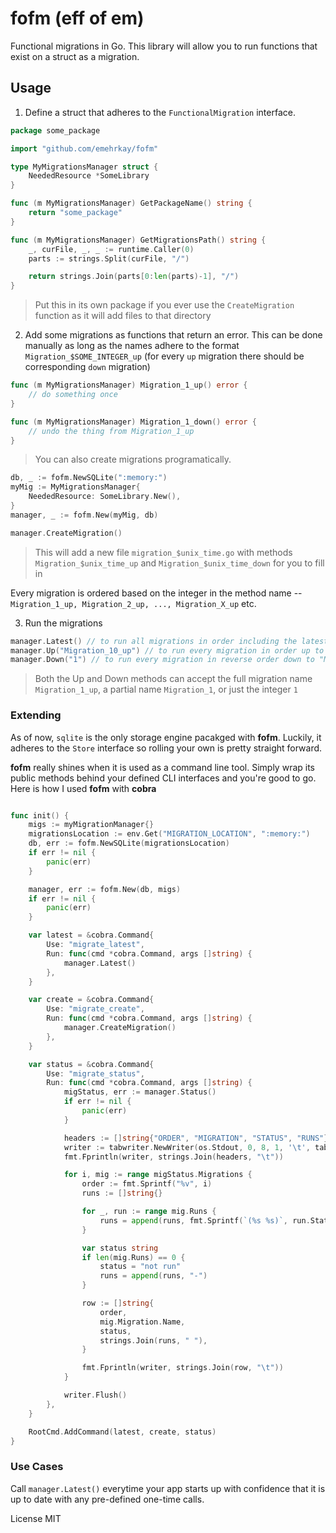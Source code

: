 # fofm (eff of em)

Functional migrations in Go. This library will allow you to run functions that exist on a struct as a migration.

## Usage

1. Define a struct that adheres to the `FunctionalMigration` interface. 

```go
package some_package

import "github.com/emehrkay/fofm"

type MyMigrationsManager struct {
    NeededResource *SomeLibrary
}

func (m MyMigrationsManager) GetPackageName() string {
	return "some_package"
}

func (m MyMigrationsManager) GetMigrationsPath() string {
	_, curFile, _, _ := runtime.Caller(0)
	parts := strings.Split(curFile, "/")

	return strings.Join(parts[0:len(parts)-1], "/")
}
```

> Put this in its own package if you ever use the `CreateMigration` function as it will add files to that directory

2. Add some migrations as functions that return an error. This can be done manually as long as the names adhere to the format `Migration_$SOME_INTEGER_up` (for every `up` migration there should be corresponding `down` migration) 

```go
func (m MyMigrationsManager) Migration_1_up() error {
    // do something once
}

func (m MyMigrationsManager) Migration_1_down() error {
    // undo the thing from Migration_1_up
}
```

> You can also create migrations programatically. 

```go
db, _ := fofm.NewSQLite(":memory:")
myMig := MyMigrationsManager{
    NeededResource: SomeLibrary.New(),
}
manager, _ := fofm.New(myMig, db)

manager.CreateMigration()
```

> This will add a new file `migration_$unix_time.go` with methods `Migration_$unix_time_up` and `Migration_$unix_time_down` for you to fill in

Every migration is ordered based on the integer in the method name -- `Migration_1_up, Migration_2_up, ..., Migration_X_up` etc.

3. Run the migrations

```go
manager.Latest() // to run all migrations in order including the latest one
manager.Up("Migration_10_up") // to run every migration in order up to "Migration_10_up"
manager.Down("1") // to run every migration in reverse order down to "Migration_1_down" 
```

> Both the Up and Down methods can accept the full migration name `Migration_1_up`, a partial name `Migration_1`, or just the integer `1`

### Extending

As of now, `sqlite` is the only storage engine pacakged with **fofm**. Luckily, it adheres to the `Store` interface so rolling your own is pretty straight forward.

**fofm** really shines when it is used as a command line tool. Simply wrap its public methods behind your defined CLI interfaces and you're good to go. Here is how I used **fofm** with **cobra**

```go

func init() {
	migs := myMigrationManager{}
	migrationsLocation := env.Get("MIGRATION_LOCATION", ":memory:")
	db, err := fofm.NewSQLite(migrationsLocation)
	if err != nil {
		panic(err)
	}

	manager, err := fofm.New(db, migs)
	if err != nil {
		panic(err)
	}

	var latest = &cobra.Command{
		Use: "migrate_latest",
		Run: func(cmd *cobra.Command, args []string) {
			manager.Latest()
		},
	}

	var create = &cobra.Command{
		Use: "migrate_create",
		Run: func(cmd *cobra.Command, args []string) {
			manager.CreateMigration()
		},
	}

	var status = &cobra.Command{
		Use: "migrate_status",
		Run: func(cmd *cobra.Command, args []string) {
			migStatus, err := manager.Status()
			if err != nil {
				panic(err)
			}

			headers := []string{"ORDER", "MIGRATION", "STATUS", "RUNS"}
			writer := tabwriter.NewWriter(os.Stdout, 0, 8, 1, '\t', tabwriter.AlignRight)
			fmt.Fprintln(writer, strings.Join(headers, "\t"))

			for i, mig := range migStatus.Migrations {
				order := fmt.Sprintf("%v", i)
				runs := []string{}

				for _, run := range mig.Runs {
					runs = append(runs, fmt.Sprintf(`(%s %s)`, run.Status, run.Timestamp))
				}

				var status string
				if len(mig.Runs) == 0 {
					status = "not run"
					runs = append(runs, "-")
				}

				row := []string{
					order,
					mig.Migration.Name,
					status,
					strings.Join(runs, " "),
				}

				fmt.Fprintln(writer, strings.Join(row, "\t"))
			}

			writer.Flush()
		},
	}

	RootCmd.AddCommand(latest, create, status)
}

```

### Use Cases

Call `manager.Latest()` everytime your app starts up with confidence that it is up to date with any pre-defined one-time calls.

License MIT